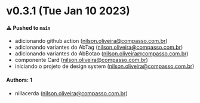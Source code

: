 # v0.3.1 (Tue Jan 10 2023)

#### ⚠️ Pushed to `main`

- adicionando github action (nilson.oliveira@compasso.com.br)
- adicionando variantes do AbTag (nilson.oliveira@compasso.com.br)
- adicionando variantes do AbBotao (nilson.oliveira@compasso.com.br)
- componente Card (nilson.oliveira@compasso.com.br)
- iniciando o projeto de design system (nilson.oliveira@compasso.com.br)

#### Authors: 1

- nillacerda (nilson.oliveira@compasso.com.br)
